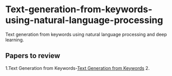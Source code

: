 # Text-generation-from-keywords-using-natural-language-processing
Text generation from keywords using natural language processing and deep learning.

## Papers to review
1.Text Generation from Keywords-[Text Generation from Keywords](https://aclanthology.org/C02-1064.pdf/)
2.
